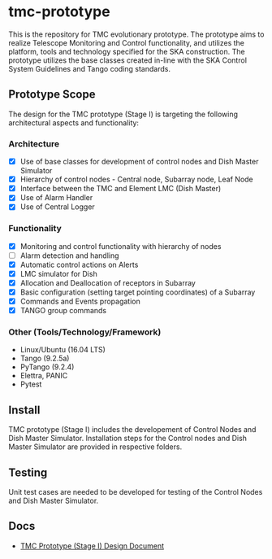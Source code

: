 # tmc-prototype
This is the repository for TMC evolutionary prototype. The prototype aims to realize Telescope Monitoring and Control functionality, and utilizes the platform, tools and technology specified for the SKA construction. The prototype utilizes the base classes created in-line with the SKA Control System Guidelines and Tango coding standards.

## Prototype Scope
The design for the  TMC prototype (Stage I) is targeting the following architectural aspects and functionality:
### Architecture
* [x] Use of base classes for development of control nodes and Dish Master Simulator
* [x] Hierarchy of control nodes - Central node, Subarray node, Leaf Node
* [x] Interface between the TMC and Element LMC (Dish Master)
* [x] Use of Alarm Handler
* [x] Use of Central Logger

### Functionality
* [x] Monitoring and control functionality with hierarchy of nodes
* [ ] Alarm detection and handling 
* [x] Automatic control actions on Alerts
* [x] LMC simulator for Dish
* [x] Allocation and Deallocation of receptors in Subarray
* [x] Basic configuration (setting target pointing coordinates) of a Subarray
* [x] Commands and Events propagation
* [x] TANGO group commands

### Other (Tools/Technology/Framework)
* Linux/Ubuntu (16.04 LTS)
* Tango (9.2.5a)
* PyTango (9.2.4)
* Elettra, PANIC
* Pytest

## Install
TMC prototype (Stage I) includes the developement of Control Nodes and Dish Master Simulator. Installation steps for the Control nodes and Dish Master Simulator are provided in respective folders.

## Testing
Unit test cases are needed to be developed for testing of the Control Nodes and Dish Master Simulator.

## Docs
* [TMC Prototype (Stage I) Design Document](https://docs.google.com/document/d/1JFGXb8NGXPfi9ZwOQMPU6_Dwc1UxCHelRc-tjVVuoD0/edit?usp=sharing)

